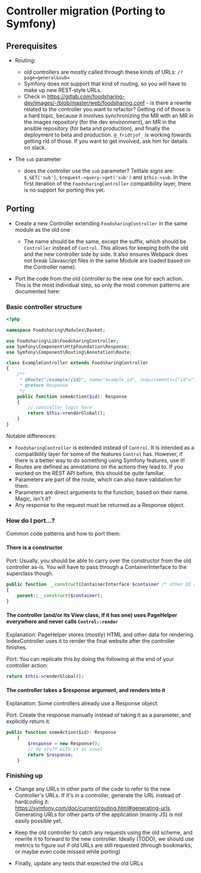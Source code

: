 # Controller migration (Porting to Symfony)

## Prerequisites

- Routing:
    - old controllers are mostly called through these kinds of URLs: `/?page=general&sub=`
    - Symfony does not support that kind of routing, so you will have to make up new REST-style URLs.
    - Check in https://gitlab.com/foodsharing-dev/images/-/blob/master/web/foodsharing.conf -
      is there a rewrite related to the controller you want to refactor? Getting rid of those is a hard topic,
      because it involves synchronizing the MR with an MR in the images repository (for the dev environment),
      an MR in the ansible repository (for beta and production), and finally the deployment to beta and production.
      `@_fridtjof_` is working towards getting rid of those. If you want to get involved, ask him for details on slack.
      <!-- I did not bother writing generic documentation here,
        because it's the next thing I'll work on. Once they're all gone,
        there is no need for documenting them anymore.
        If a rewrite remains that turns out hard to port,
        I will write specific documentation about the pain points involved. -fridtjof -->
    
- The `sub` parameter
    - does the controller use the `sub` parameter?
    Telltale signs are: `$_GET['sub']`, `$request->query->get('sub')` and `$this->sub`.
    In the first iteration of the `FoodsharingController` compatibility layer, there is no support for porting this yet.

## Porting
- Create a new Controller extending `FoodsharingController` in the same module as the old one
    - The name should be the same, except the suffix, which should be `Controller` instead of `Control`.
    This allows for keeping both the old and the new controller side by side.
    It also ensures Webpack does not break (Javascript files in the same Module are loaded based on the Controller name).

- Port the code from the old controller to the new one for each action.
    This is the most individual step, so only the most common patterns are documented here:

### Basic controller structure
```php
<?php

namespace Foodsharing\Modules\Basket;

use Foodsharing\Lib\FoodsharingController;
use Symfony\Component\HttpFoundation\Response;
use Symfony\Component\Routing\Annotation\Route;

class ExampleController extends FoodsharingController
{
	/**
	 * @Route("/example/{id}", name="example_id", requirements={"id"="\d+"})
	 * @return Response
	 */
	public function someAction($id): Response
	{
        // controller logic here
		return $this->renderGlobal();
	}
}
```
Notable differences:
- `FoodsharingController` is extended instead of `Control`.
    It is intended as a compatibility layer for some of the features `Control` has.
    However, if there is a better way to do something using Symfony features, use it!
- Routes are defined as annotations on the actions they lead to.
    If you worked on the REST API before, this should be quite familiar.
- Parameters are part of the route, which can also have validation for them.
- Parameters are direct arguments to the function, based on their name. Magic, isn't it?
- Any response to the request must be returned as a Response object.

### How do I port...?
Common code patterns and how to port them:

#### There is a constructor

Port: Usually, you should be able to carry over the constructor from the old controller as-is.
You will have to pass through a ContainerInterface to the superclass though.
```php
public function __construct(ContainerInterface $container /* other DI arguments */)
{
    parent::__construct($container);
}
```

#### The controller (and/or its View class, if it has one) uses PageHelper everywhere and never calls `Control::render`

Explanation: PageHelper stores (mostly) HTML and other data for rendering.
IndexController uses it to render the final website after the controller finishes.

Port: You can replicate this by doing the following at the end of your controller action:
```php
return $this->renderGlobal();
```

#### The controller takes a $response argument, and renders into it

Explanation: Some controllers already use a Response object.

Port:
Create the response manually instead of taking it as a parameter, and explicitly return it.
```php
public function someAction($id): Response
	{
        $response = new Response();
        // do stuff with it as usual
		return $response;
	}
```

### Finishing up

- Change any URLs in other parts of the code to refer to the new Controller's URLs.
    If it's in a controller, generate the URL instead of hardcoding it: https://symfony.com/doc/current/routing.html#generating-urls.
    Generating URLs for other parts of the application (mainly JS) is not easily possible yet.

- Keep the old controller to catch any requests using the old scheme, and rewrite it to forward to the new controller.
  Ideally (TODO), we should use metrics to figure out if old URLs are still requested (through bookmarks, or maybe even code missed while porting)

- Finally, update any tests that expected the old URLs
